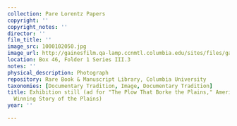 ```yaml
---
collection: Pare Lorentz Papers
copyright: ''
copyright_notes: ''
director: ''
film_title: ''
image_src: 1000102050.jpg
image_url: http://gainesfilm.qa-lamp.ccnmtl.columbia.edu/sites/files/gainesfilm/images/1000102050.jpg
location: Box 46, Folder 1 Series III.3
notes: ''
physical_description: Photograph
repository: Rare Book & Manuscript Library, Columbia University
taxonomies: [Documentary Tradition, Image, Documentary Tradition]
title: Exhibition still (ad for "The Plow That Borke the Plains," America's Prize
  Winning Story of the Plains)
year: ''

---
```

